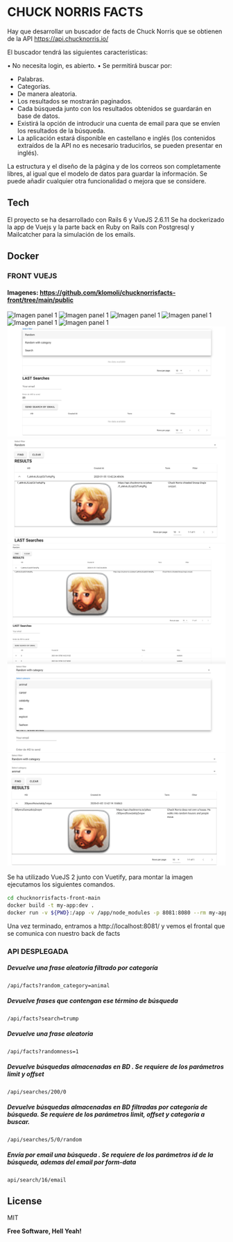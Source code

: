 # CHUCK NORRIS FACTS
Hay que desarrollar un buscador de facts de Chuck Norris que se obtienen de la API https://api.chucknorris.io/

El buscador tendrá las siguientes características:

• No necesita login, es abierto.
• Se permitirá buscar por:

- Palabras.
- Categorías.
- De manera aleatoria.
- Los resultados se mostrarán paginados.
- Cada búsqueda junto con los resultados obtenidos se guardarán en base de datos.
- Existirá la opción de introducir una cuenta de email para que se envíen los resultados de la búsqueda.
- La aplicación estará disponible en castellano e inglés (los contenidos extraídos de la API no es necesario traducirlos, se pueden presentar en inglés).

La estructura y el diseño de la página y de los correos son completamente libres, al igual que el modelo de datos para guardar la información. Se puede añadir cualquier otra funcionalidad o mejora que se considere.

## Tech

El proyecto se ha desarrollado con Rails 6  y VueJS 2.6.11
Se ha dockerizado la app de Vuejs y la parte back en Ruby on Rails con Postgresql y Mailcatcher para la simulación de los emails.

## Docker


### FRONT VUEJS

#### Imagenes: https://github.com/klomoli/chucknorrisfacts-front/tree/main/public

![Imagen panel 1](https://github.com/klomoli/chucknorrisfacts-front/blob/main/public/Captura%20de%20pantalla%202021-04-13%20a%20las%2016.50.20.png)
![Imagen panel 1](https://github.com/klomoli/chucknorrisfacts-front/blob/main/public/Captura%20de%20pantalla%202021-04-13%20a%20las%2017.13.31.png)
![Imagen panel 1](https://github.com/klomoli/chucknorrisfacts-front/blob/main/public/Captura%20de%20pantalla%202021-04-13%20a%20las%2010.59.39.png)
![Imagen panel 1](https://github.com/klomoli/chucknorrisfacts-front/blob/main/public/Captura%20de%20pantalla%202021-04-13%20a%20las%2015.37.20.png)
![Imagen panel 1](https://github.com/klomoli/chucknorrisfacts-front/blob/main/public/Captura%20de%20pantalla%202021-04-13%20a%20las%2023.37.11.png)
![Imagen panel 1](https://github.com/klomoli/chucknorrisfacts-front/blob/main/public/Captura%20de%20pantalla%202021-04-13%20a%20las%2020.38.17.png)
![Imagen panel 1](https://github.com/klomoli/chucknorrisfacts-front/blob/main/public/Captura%20de%20pantalla%202021-04-13%20a%20las%202.12.24.png)
![Imagen panel 1](https://github.com/klomoli/chucknorrisfacts-front/blob/main/public/Captura%20de%20pantalla%202021-04-13%20a%20las%202.14.35.png)
![Imagen panel 1](https://github.com/klomoli/chucknorrisfacts-front/blob/main/public/Captura%20de%20pantalla%202021-04-13%20a%20las%202.14.51.png)
![Imagen panel 1](https://github.com/klomoli/chucknorrisfacts-front/blob/main/public/Captura%20de%20pantalla%202021-04-13%20a%20las%202.17.48.png)
![Imagen panel 1](https://github.com/klomoli/chucknorrisfacts-front/blob/main/public/Captura%20de%20pantalla%202021-04-13%20a%20las%202.19.27.png)



Se ha utilizado VueJS 2 junto con Vuetify, para montar la imagen ejecutamos los siguientes comandos.

```sh
cd chucknorrisfacts-front-main
docker build -t my-app:dev .
docker run -v ${PWD}:/app -v /app/node_modules -p 8081:8080 --rm my-app:dev
```
Una vez terminado, entramos a http://localhost:8081/ y vemos el frontal que se comunica con nuestro back de facts

### API DESPLEGADA

##### Devuelve una frase aleatoria filtrado por categoría
```
/api/facts?random_category=animal
```
##### Devuelve frases que contengan ese término de búsqueda
```
/api/facts?search=trump
```

##### Devuelve una frase aleatoria
```
/api/facts?randomness=1
```

##### Devuelve búsquedas almacenadas en BD . Se requiere de los parámetros limit y offset
```
/api/searches/200/0
```

##### Devuelve búsquedas almacenadas en BD filtradas por categoría de búsqueda. Se requiere de los parámetros limit, offset y categoria a buscar.
```
/api/searches/5/0/random
```

##### Envía por email una búsqueda . Se requiere de los parámetros id de la búsqueda, ademas del email por form-data 
```
api/search/16/email
```

## License

MIT

**Free Software, Hell Yeah!**
